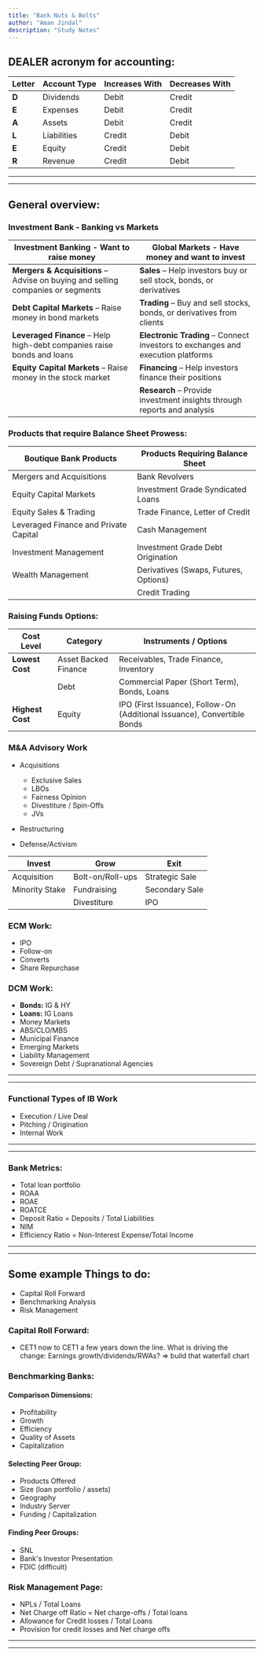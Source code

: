 ```yaml
---
title: "Bank Nuts & Bolts"
author: "Aman Jindal"
description: "Study Notes"
---
```


## **DEALER acronym for accounting:**

| **Letter** | **Account Type** | **Increases With** | **Decreases With** |
|------------|------------------|--------------------|--------------------|
| **D**      | Dividends        | Debit              | Credit             |
| **E**      | Expenses         | Debit              | Credit             |
| **A**      | Assets           | Debit              | Credit             |
| **L**      | Liabilities      | Credit             | Debit              |
| **E**      | Equity           | Credit             | Debit              |
| **R**      | Revenue          | Credit             | Debit              |

----
----

## **General overview:**

### **Investment Bank - Banking vs Markets**

| **Investment Banking - Want to raise money** | **Global Markets - Have money and want to invest** |
|------------------------|--------------------|
| **Mergers & Acquisitions** – Advise on buying and selling companies or segments | **Sales** – Help investors buy or sell stock, bonds, or derivatives |
| **Debt Capital Markets** – Raise money in bond markets | **Trading** – Buy and sell stocks, bonds, or derivatives from clients |
| **Leveraged Finance** – Help high-debt companies raise bonds and loans | **Electronic Trading** – Connect investors to exchanges and execution platforms |
| **Equity Capital Markets** – Raise money in the stock market | **Financing** – Help investors finance their positions |
|                        | **Research** – Provide investment insights through reports and analysis |

### **Products that require Balance Sheet Prowess:**

| **Boutique Bank Products** | **Products Requiring Balance Sheet** |
|----------------------------|---------------------------------------|
| Mergers and Acquisitions   | Bank Revolvers                        |
| Equity Capital Markets     | Investment Grade Syndicated Loans     |
| Equity Sales & Trading     | Trade Finance, Letter of Credit       |
| Leveraged Finance and Private Capital | Cash Management            |
| Investment Management      | Investment Grade Debt Origination     |
| Wealth Management          | Derivatives (Swaps, Futures, Options) |
|                            | Credit Trading                        |

### **Raising Funds Options:**

| **Cost Level**     | **Category**           | **Instruments / Options**                                      |
|--------------------|------------------------|-----------------------------------------------------------------|
| **Lowest Cost**    | Asset Backed Finance    | Receivables, Trade Finance, Inventory                          |
|                    | Debt                   | Commercial Paper (Short Term), Bonds, Loans                    |
| **Highest Cost**   | Equity                 | IPO (First Issuance), Follow-On (Additional Issuance), Convertible Bonds |

### **M&A Advisory Work**

- Acquisitions
  - Exclusive Sales
  - LBOs
  - Fairness Opinion
  - Divestiture / Spin-Offs
  - JVs
  
- Restructuring
- Defense/Activism

| **Invest**    | **Grow**         | **Exit**       |
|---------------|------------------|----------------|
| Acquisition   | Bolt-on/Roll-ups | Strategic Sale |
| Minority Stake| Fundraising      | Secondary Sale |
|               | Divestiture      | IPO            |

### **ECM Work:**

- IPO
- Follow-on
- Converts
- Share Repurchase

### **DCM Work:**

- **Bonds:** IG & HY
- **Loans:** IG Loans
- Money Markets
- ABS/CLO/MBS
- Municipal Finance
- Emerging Markets
- Liability Management
- Sovereign Debt / Supranational Agencies

---
---

### **Functional Types of IB Work**

- Execution / Live Deal
- Pitching / Origination
- Internal Work

---
---

### **Bank Metrics:**

- Total loan portfolio
- ROAA
- ROAE
- ROATCE
- Deposit Ratio = Deposits / Total Liabilities
- NIM
- Efficiency Ratio = Non-Interest Expense/Total Income

---
---

## **Some example Things to do:**

- Capital Roll Forward
- Benchmarking Analysis
- Risk Management

### **Capital Roll Forward:**

- CET1 now to CET1 a few years down the line. What is driving the change: Earnings growth/dividends/RWAs? => build that waterfall chart

### **Benchmarking Banks:**

#### **Comparison Dimensions:**

- Profitability
- Growth
- Efficiency
- Quality of Assets
- Capitalization

#### **Selecting Peer Group:**

- Products Offered
- Size (loan portfolio / assets)
- Geography
- Industry Server
- Funding / Capitalization

#### **Finding Peer Groups:**

- SNL
- Bank's Investor Presentation
- FDIC (difficult)

### **Risk Management Page:**

- NPLs / Total Loans
- Net Charge off Ratio = Net charge-offs / Total loans
- Allowance for Credit losses / Total Loans
- Provision for credit losses and Net charge offs

---
---